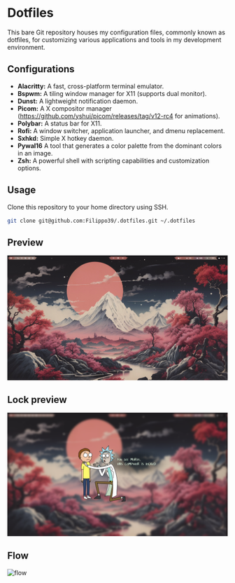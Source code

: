 # Dotfiles

This bare Git repository houses my configuration files, commonly known as dotfiles, for customizing various applications and tools in my development environment.

## Configurations

- **Alacritty:** A fast, cross-platform terminal emulator.
- **Bspwm:** A tiling window manager for X11 (supports dual monitor).
- **Dunst:** A lightweight notification daemon.
- **Picom:** A X compositor manager (https://github.com/yshui/picom/releases/tag/v12-rc4 for animations).
- **Polybar:** A status bar for X11.
- **Rofi:** A window switcher, application launcher, and dmenu replacement.
- **Sxhkd:** Simple X hotkey daemon.
- **Pywal16** A tool that generates a color palette from the dominant colors in an image.
- **Zsh:** A powerful shell with scripting capabilities and customization options.

## Usage

Clone this repository to your home directory using SSH.

```bash
git clone git@github.com:Filippo39/.dotfiles.git ~/.dotfiles
```

## Preview
![preview](Wallpapers/preview.png)

## Lock preview
![lockPreview](Wallpapers/lockPreview.png)

## Flow
![flow](Wallpapers/flow.gif)
